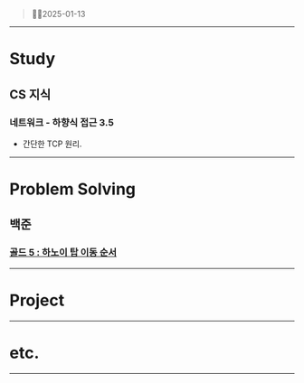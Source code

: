 > 😵‍💫2025-01-13
> 

---

# Study

## CS 지식

### 네트워크 - 하향식 접근 3.5

- 간단한 TCP 원리.

---

# Problem Solving

## 백준

### [골드 5 : 하노이 탑 이동 순서](https://www.acmicpc.net/problem/11729)

---

# Project

---

# etc.

---
